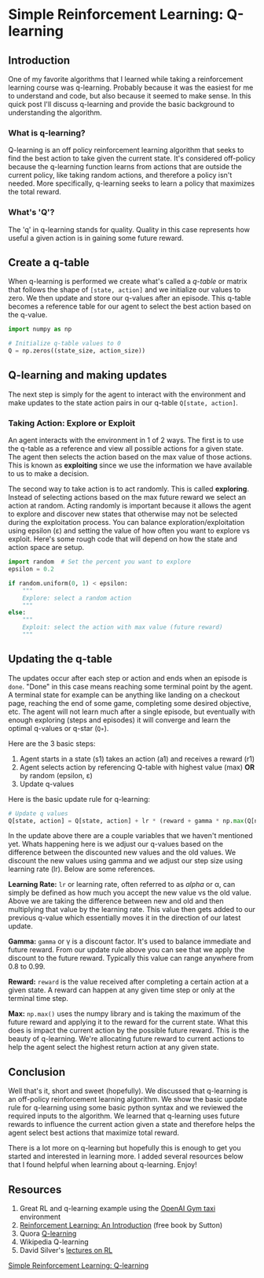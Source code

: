 # Simple Reinforcement Learning: Q-learning

<!-- Andre Violante Mar 18, 2019 -->

## Introduction

One of my favorite algorithms that I learned while taking a reinforcement learning course was q-learning. Probably because it was the easiest for me to understand and code, but also because it seemed to make sense. In this quick post I'll discuss q-learning and provide the basic background to understanding the algorithm.

### What is q-learning?

Q-learning is an off policy reinforcement learning algorithm that seeks to find the best action to take given the current state. It's considered off-policy because the q-learning function learns from actions that are outside the current policy, like taking random actions, and therefore a policy isn't needed. More specifically, q-learning seeks to learn a policy that maximizes the total reward.

### What's 'Q'?

The 'q' in q-learning stands for quality. Quality in this case represents how useful a given action is in gaining some future reward.

## Create a q-table

When q-learning is performed we create what's called a *q-table* or matrix that follows the shape of `[state, action]` and we initialize our values to zero. We then update and store our q-values after an episode. This q-table becomes a reference table for our agent to select the best action based on the q-value.

```python
import numpy as np

# Initialize q-table values to 0
Q = np.zeros((state_size, action_size))
```

## Q-learning and making updates

The next step is simply for the agent to interact with the environment and make updates to the state action pairs in our q-table `Q[state, action]`.

### Taking Action: Explore or Exploit

An agent interacts with the environment in 1 of 2 ways. The first is to use the q-table as a reference and view all possible actions for a given state. The agent then selects the action based on the max value of those actions. This is known as **exploiting** since we use the information we have available to us to make a decision.

The second way to take action is to act randomly. This is called **exploring**. Instead of selecting actions based on the max future reward we select an action at random. Acting randomly is important because it allows the agent to explore and discover new states that otherwise may not be selected during the exploitation process. You can balance exploration/exploitation using epsilon (ε) and setting the value of how often you want to explore vs exploit. Here's some rough code that will depend on how the state and action space are setup.

```python
import random  # Set the percent you want to explore
epsilon = 0.2

if random.uniform(0, 1) < epsilon:
    """
    Explore: select a random action
    """
else:
    """
    Exploit: select the action with max value (future reward)
    """
```

## Updating the q-table

The updates occur after each step or action and ends when an episode is `done`. "Done" in this case means reaching some terminal point by the agent. A terminal state for example can be anything like landing on a checkout page, reaching the end of some game, completing some desired objective, etc. The agent will not learn much after a single episode, but eventually with enough exploring (steps and episodes) it will converge and learn the optimal q-values or q-star (`Q∗`).

Here are the 3 basic steps:

1. Agent starts in a state (s1) takes an action (a1) and receives a reward (r1)
1. Agent selects action by referencing Q-table with highest value (max) **OR** by random (epsilon, ε)
1. Update q-values

Here is the basic update rule for q-learning:

```python
# Update q values
Q[state, action] = Q[state, action] + lr * (reward + gamma * np.max(Q[new_state, :]) — Q[state, action])
```

In the update above there are a couple variables that we haven't mentioned yet. Whats happening here is we adjust our q-values based on the difference between the discounted new values and the old values. We discount the new values using gamma and we adjust our step size using learning rate (lr). Below are some references.

**Learning Rate:** `lr` or learning rate, often referred to as *alpha* or α, can simply be defined as how much you accept the new value vs the old value. Above we are taking the difference between new and old and then multiplying that value by the learning rate. This value then gets added to our previous q-value which essentially moves it in the direction of our latest update.

**Gamma:** `gamma` or γ is a discount factor. It's used to balance immediate and future reward. From our update rule above you can see that we apply the discount to the future reward. Typically this value can range anywhere from 0.8 to 0.99.

**Reward:** `reward` is the value received after completing a certain action at a given state. A reward can happen at any given time step or only at the terminal time step.

**Max:** `np.max()` uses the numpy library and is taking the maximum of the future reward and applying it to the reward for the current state. What this does is impact the current action by the possible future reward. This is the beauty of q-learning. We're allocating future reward to current actions to help the agent select the highest return action at any given state.

## Conclusion

Well that's it, short and sweet (hopefully). We discussed that q-learning is an off-policy reinforcement learning algorithm. We show the basic update rule for q-learning using some basic python syntax and we reviewed the required inputs to the algorithm. We learned that q-learning uses future rewards to influence the current action given a state and therefore helps the agent select best actions that maximize total reward.

There is a lot more on q-learning but hopefully this is enough to get you started and interested in learning more. I added several resources below that I found helpful when learning about q-learning. Enjoy!

## Resources

1. Great RL and q-learning example using the [OpenAI Gym taxi](https://www.learndatasci.com/tutorials/reinforcement-q-learning-scratch-python-openai-gym/) environment
1. [Reinforcement Learning: An Introduction](http://www.incompleteideas.net/book/RLbook2018trimmed.pdf) (free book by Sutton)
1. Quora [Q-learning](https://www.quora.com/How-does-Q-learning-work-1)
1. Wikipedia Q-learning
1. David Silver's [lectures on RL](http://www0.cs.ucl.ac.uk/staff/d.silver/web/Teaching.html)

[Simple Reinforcement Learning: Q-learning](https://towardsdatascience.com/simple-reinforcement-learning-q-learning-fcddc4b6fe56)

<br>
